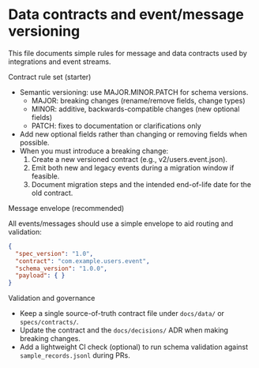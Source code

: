 # Data contracts and event/message versioning

This file documents simple rules for message and data contracts used by integrations and event streams.

Contract rule set (starter)

- Semantic versioning: use MAJOR.MINOR.PATCH for schema versions.
  - MAJOR: breaking changes (rename/remove fields, change types)
  - MINOR: additive, backwards-compatible changes (new optional fields)
  - PATCH: fixes to documentation or clarifications only
- Add new optional fields rather than changing or removing fields when possible.
- When you must introduce a breaking change:
  1. Create a new versioned contract (e.g., v2/users.event.json).
  2. Emit both new and legacy events during a migration window if feasible.
  3. Document migration steps and the intended end-of-life date for the old contract.

Message envelope (recommended)

All events/messages should use a simple envelope to aid routing and validation:

```json
{
  "spec_version": "1.0",
  "contract": "com.example.users.event",
  "schema_version": "1.0.0",
  "payload": { }
}
```

Validation and governance

- Keep a single source-of-truth contract file under `docs/data/` or `specs/contracts/`.
- Update the contract and the `docs/decisions/` ADR when making breaking changes.
- Add a lightweight CI check (optional) to run schema validation against `sample_records.jsonl` during PRs.
